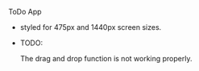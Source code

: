 ToDo App

- styled for 475px and 1440px screen sizes.

- TODO:

  The drag and drop function is not working properly.
